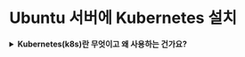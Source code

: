 # Ubuntu 서버에 Kubernetes 설치


<details>
<summary> <b>Kubernetes(k8s)란 무엇이고 왜 사용하는 건가요?</b> </summary><br>

쿠버네티스를 이해하기 전에 먼저 컨테이너 환경에 대해 이해가 필요합니다.<br>

컨테이너, Docker에 대한 이해도가 없으시다면 [여기를 클릭하여 Docker 개념을 확인해주세요.](./Docker/README.md)




</details>